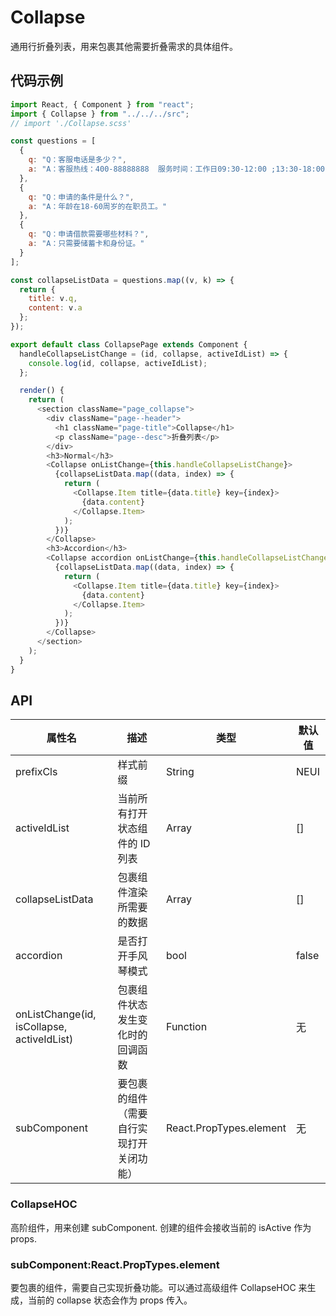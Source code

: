 # Collapse

通用行折叠列表，用来包裹其他需要折叠需求的具体组件。

## 代码示例

```js
import React, { Component } from "react";
import { Collapse } from "../../../src";
// import './Collapse.scss'

const questions = [
  {
    q: "Q：客服电话是多少？",
    a: "A：客服热线：400-88888888  服务时间：工作日09:30-12:00 ;13:30-18:00"
  },
  {
    q: "Q：申请的条件是什么？",
    a: "A：年龄在18-60周岁的在职员工。"
  },
  {
    q: "Q：申请借款需要哪些材料？",
    a: "A：只需要储蓄卡和身份证。"
  }
];

const collapseListData = questions.map((v, k) => {
  return {
    title: v.q,
    content: v.a
  };
});

export default class CollapsePage extends Component {
  handleCollapseListChange = (id, collapse, activeIdList) => {
    console.log(id, collapse, activeIdList);
  };

  render() {
    return (
      <section className="page_collapse">
        <div className="page--header">
          <h1 className="page-title">Collapse</h1>
          <p className="page--desc">折叠列表</p>
        </div>
        <h3>Normal</h3>
        <Collapse onListChange={this.handleCollapseListChange}>
          {collapseListData.map((data, index) => {
            return (
              <Collapse.Item title={data.title} key={index}>
                {data.content}
              </Collapse.Item>
            );
          })}
        </Collapse>
        <h3>Accordion</h3>
        <Collapse accordion onListChange={this.handleCollapseListChange}>
          {collapseListData.map((data, index) => {
            return (
              <Collapse.Item title={data.title} key={index}>
                {data.content}
              </Collapse.Item>
            );
          })}
        </Collapse>
      </section>
    );
  }
}
```

## API

| 属性名                                     | 描述                                     | 类型                    | 默认值 |
| ------------------------------------------ | ---------------------------------------- | ----------------------- | ------ |
| prefixCls                                  | 样式前缀                                 | String                  | NEUI   |
| activeIdList                               | 当前所有打开状态组件的 ID 列表           | Array                   | []     |
| collapseListData                             | 包裹组件渲染所需要的数据                 | Array                   | []     |
| accordion                                  | 是否打开手风琴模式                       | bool                    | false  |
| onListChange(id, isCollapse, activeIdList) | 包裹组件状态发生变化时的回调函数         | Function                | 无     |
| subComponent                               | 要包裹的组件（需要自行实现打开关闭功能） | React.PropTypes.element | 无     |

### CollapseHOC

高阶组件，用来创建 subComponent. 创建的组件会接收当前的 isActive 作为 props.

### subComponent:React.PropTypes.element

要包裹的组件，需要自己实现折叠功能。可以通过高级组件 CollapseHOC 来生成，当前的 collapse 状态会作为 props 传入。
